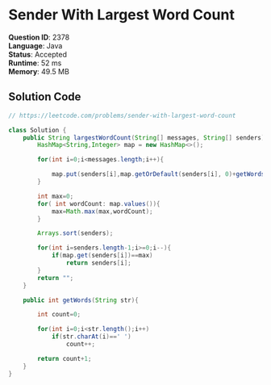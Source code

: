 # Sender With Largest Word Count

**Question ID**: 2378  
**Language**: Java  
**Status**: Accepted  
**Runtime**: 52 ms  
**Memory**: 49.5 MB  

## Solution Code
```java
// https://leetcode.com/problems/sender-with-largest-word-count

class Solution {
    public String largestWordCount(String[] messages, String[] senders) {
        HashMap<String,Integer> map = new HashMap<>();

        for(int i=0;i<messages.length;i++){

            map.put(senders[i],map.getOrDefault(senders[i], 0)+getWords(messages[i]));
        }

        int max=0;
        for( int wordCount: map.values()){
            max=Math.max(max,wordCount);
        }

        Arrays.sort(senders);

        for(int i=senders.length-1;i>=0;i--){
            if(map.get(senders[i])==max)
                return senders[i];
        }
        return "";
    }

    public int getWords(String str){

        int count=0;

        for(int i=0;i<str.length();i++)
            if(str.charAt(i)==' ')
                count++;

        return count+1;
    }
}
```
